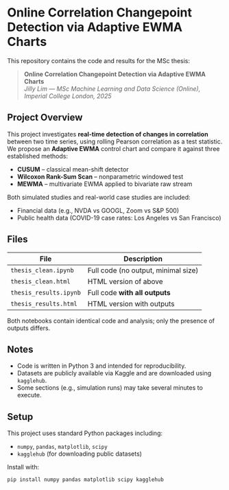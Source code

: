 # Online Correlation Changepoint Detection via Adaptive EWMA Charts

This repository contains the code and results for the MSc thesis:

> **Online Correlation Changepoint Detection via Adaptive EWMA Charts**  
> *Jilly Lim — MSc Machine Learning and Data Science (Online), Imperial College London, 2025*

## Project Overview

This project investigates **real-time detection of changes in correlation** between two time series, using rolling Pearson correlation as a test statistic. We propose an **Adaptive EWMA** control chart and compare it against three established methods:

- **CUSUM** – classical mean-shift detector  
- **Wilcoxon Rank-Sum Scan** – nonparametric windowed test  
- **MEWMA** – multivariate EWMA applied to bivariate raw stream  

Both simulated studies and real-world case studies are included:
- Financial data (e.g., NVDA vs GOOGL, Zoom vs S&P 500)
- Public health data (COVID-19 case rates: Los Angeles vs San Francisco)

## Files

| File                  | Description                          |
|-----------------------|--------------------------------------|
| `thesis_clean.ipynb`  | Full code (no output, minimal size)  |
| `thesis_clean.html`   | HTML version of above                |
| `thesis_results.ipynb`| Full code **with all outputs**       |
| `thesis_results.html` | HTML version with outputs            |

Both notebooks contain identical code and analysis; only the presence of outputs differs.


## Notes

- Code is written in Python 3 and intended for reproducibility.
- Datasets are publicly available via Kaggle and are downloaded using `kagglehub`.
- Some sections (e.g., simulation runs) may take several minutes to execute.

## Setup

This project uses standard Python packages including:

- `numpy`, `pandas`, `matplotlib`, `scipy`
- `kagglehub` (for downloading public datasets)

Install with:

```bash
pip install numpy pandas matplotlib scipy kagglehub


